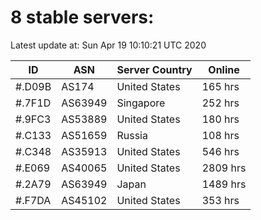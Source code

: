 # 8 stable servers:

Latest update at: Sun Apr 19 10:10:21 UTC 2020

| ID | ASN | Server Country | Online |
| -- | --- | -------------- | ------ |
| #.D09B | AS174 | United States | 165 hrs |
| #.7F1D | AS63949 | Singapore | 252 hrs |
| #.9FC3 | AS53889 | United States | 180 hrs |
| #.C133 | AS51659 | Russia | 108 hrs |
| #.C348 | AS35913 | United States | 546 hrs |
| #.E069 | AS40065 | United States | 2809 hrs |
| #.2A79 | AS63949 | Japan | 1489 hrs |
| #.F7DA | AS45102 | United States | 353 hrs |

